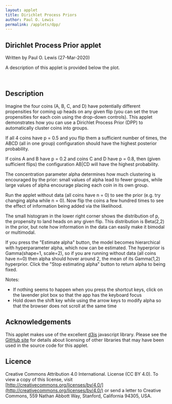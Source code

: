```yaml
---
layout: applet
title: Dirichlet Process Priors
author: Paul O. Lewis
permalink: /applets/dpp/
---
```

## Dirichlet Process Prior applet
Written by Paul O. Lewis (27-Mar-2020)

A description of this applet is provided below the plot.

<div id="arbitrary" style="display:inline-block"></div>
<div id="controls" style="display:inline-block; vertical-align:top;"></div>
<script type="text/javascript">
    // written by Paul O. Lewis 27-Mar-2020

    const lot = new Random(1234);
    
    // width and height of svg
    const w          = 600;
    const h          = 600;
    const labelw     =  90;
    const xhist      = 100;
    const whist      = 300;
    const xgzero     = 425;
    const wgzero     = 150;
    const hgzero     = 150;
    const ngzerobins = 30;
    const xinfo      = 500;
    const infopad    = 50;
    const wstatebox  = 125;
    const hstatebox  =  75;
                
    let alpha        = 2;      // concentration parameter
    let alphamin     = 0.1
    let hierarchical_model = false;
    
    let maxflips     = 2000;   // maximum number of coinflips allowed
    
    // G0 is Beta(prior_a, prior_b)
    let prior_a      = 2;      
    let prior_b      = 2;
    let delta        = 0.3;    // half the width of the p proposal window
    
    // alpha has hyperprior Gamma(alpha_hyperprior_shape, alpha_hyperprior_scale)
    let alpha_hyperprior_shape = 1;
    let alpha_hyperprior_scale = 2;
                
    let estimate_alpha_button = null;
    let increase_alpha_button = null;
    let decrease_alpha_button = null;
    let alpha_text_element = null;
    let sum_alpha = alpha;
    let num_alpha = 1;
                
    const iteration_milisecs = 10;
    let iterating = false;
    
    let configurations = [
        {partition:"ABCD",    sets:[[0,1,2,3]]},
        {partition:"ABC|D",   sets:[[0,1,2],[3]]},
        {partition:"ABD|C",   sets:[[0,1,3],[2]]},
        {partition:"AB|CD",   sets:[[0,1],[2,3]]},
        {partition:"AB|C|D",  sets:[[0,1],[2],[3]]},
        {partition:"ACD|B",   sets:[[0,2,3],[1]]},
        {partition:"AC|BD",   sets:[[0,2],[1,3]]},
        {partition:"AC|B|D",  sets:[[0,2],[1],[3]]},
        {partition:"AD|BC",   sets:[[0,3],[1,2]]},
        {partition:"A|BCD",   sets:[[0],[1,2,3]]},
        {partition:"A|BC|D",  sets:[[0],[1,2],[3]]},
        {partition:"AD|B|C",  sets:[[0,3],[1],[2]]},
        {partition:"A|BD|C",  sets:[[0],[1,3],[2]]},
        {partition:"A|B|CD",  sets:[[0],[1],[2,3]]},
        {partition:"A|B|C|D", sets:[[0],[1],[2],[3]]}
    ];
    let current_config = 0;
    
    let longest = 0;
    for (let i = 0; i < 15; i++)
        if (configurations[i].partition.length > longest)
            longest = configurations[i].partition.length;
            
    function CenterTextInRect(text_element, x, y, w, h) {
        // center text_element horizontally
        text_element.attr("text-anchor", "middle");
        text_element.attr("x", x + w/2);

        // center text_element vertically
        text_element.attr("y", 0);
        var bb = text_element.node().getBBox();
        var descent = bb.height + bb.y;
        text_element.attr("y", y + h/2 + bb.height/2 - descent);
        }
        
    // ########################################################################
    // ############################### scales  ################################
    // ########################################################################

    const xinfoscale = d3.scaleLinear()
        .domain([0,1])
        .range([xinfo,w]);
        
    const yinfoscale = d3.scaleBand()
        .domain(d3.range(30))
        .range([infopad,h-infopad]);

    const xgzeroscale = d3.scaleBand()
        .domain(d3.range(ngzerobins))
        .range([xgzero,xgzero+wgzero]);

    const ygzeroscale = d3.scaleLinear()
        .domain([0,1])
        .range([575,425]);
        
    const xconfigscale = d3.scaleLinear()
        .domain([0,1])
        .range([0,labelw]);

    const yconfigscale = d3.scaleBand()
        .domain(d3.range(15))
        .range([0,h])
        .padding(0.2);
        
    // ########################################################################
    // ################################ svg  ##################################
    // ########################################################################

    // Select DIV element already created (see above) to hold SVG
    const plot_div = d3.select("div#arbitrary");

    // Create SVG element
    const plot_svg = plot_div.append("svg")
        .attr("width", w)
        .attr("height", h);

    // Create rect outlining entire area of SVG
    plot_svg.append("rect")
        .attr("x", 0)
        .attr("y", 0)
        .attr("width", w)
        .attr("height", h)
        .attr("fill", "lavender");
        
    // Create box showing current state when MCMC is paused
    let MCMCbox = plot_svg.append("rect")
        .attr("id", "mcmcstatebox")
        .attr("x", w/2 - wstatebox)
        .attr("y", h/2 - hstatebox)
        .attr("width", wstatebox)
        .attr("height", hstatebox)
        .attr("rx", "10")
        .attr("fill", "white")
        .attr("stroke", "purple")
        .attr("stroke-width", "2")
        .style("pointer-events", "none")
        .style("visibility", "hidden");
    
    // Create text element to show inside MCMC state box
    let MCMCstate = plot_svg.append("text")
        .attr("id", "mcmcstatetext")
        .attr("x", 0)
        .attr("y", 0)
        .attr("font-family", "Courier")
        .attr("font-size", "24px")
        .style("text-anchor", "middle")
        .style("pointer-events", "none")
        .style("visibility", "hidden")
        .text("ABCD");
    CenterTextInRect(MCMCstate, w/2 - wstatebox, h/2 - hstatebox, wstatebox, hstatebox);

    // Create box showing allocation histogram extent
    plot_svg.append("rect")
        .attr("id", "alloc")
        .attr("x", xhist)
        .attr("y", 0)
        .attr("width", whist)
        .attr("height", h)
        .attr("fill", "none")
        .attr("stroke", "purple")
        .style("visibility", "hidden");
    
    // Create line serving as base of allocation histogram
    plot_svg.append("line")
        .attr("id", "alloc")
        .attr("x1", xhist)
        .attr("y1", 0)
        .attr("x2", xhist)
        .attr("y2", h)
        .attr("fill", "none")
        .attr("stroke", "purple")
        .style("visibility", "visible");
    
    // Create box showing G0 histogram extent
    plot_svg.append("rect")
        .attr("id", "gzero")
        .attr("x", xgzero)
        .attr("y", ygzeroscale(1))
        .attr("width", wgzero)
        .attr("height", hgzero)
        .attr("fill", "none")
        .attr("stroke", "purple")
        .style("visibility", "visible");
    
    // Create vertical line showing where xinfo lies
    plot_svg.append("line")
        .attr("x1", xinfo)
        .attr("y1", 0)
        .attr("x2", xinfo)
        .attr("y2", h)
        .attr("stroke", "orange")
        .style("visibility", "hidden");
    
    // ########################################################################
    // ########################### configurations  ############################
    // ########################################################################

    function showCurrentMCMCState(reveal) {
        if (reveal) {
            MCMCbox.style("visibility", "visible"); 
            MCMCstate.text(configurations[current_config].partition);               
            MCMCstate.style("visibility", "visible");                
        }
        else {
            MCMCbox.style("visibility", "hidden");                
            MCMCstate.style("visibility", "hidden");                
        }
    }

    // Returns the x coordinate of the upper left corner of a configuration box
    function configBoxX(d,i) {
        let textw = 10*d.partition.length;
        return labelw - textw;
    }

    // Returns the y coordinate of the upper left corner of a configuration box
    function configBoxY(d,i) {
        return yconfigscale(i);
    }

    // Returns the width of a configuration box associated with d
    function configBoxW(d,i) {
        return 10*d.partition.length;
    }

    // Returns the height of a configuration box
    function configBoxH(d,i) {
        return yconfigscale.bandwidth();
    }

    // Returns the x coordinate of the center the text string displayed in
    // a configuration box associated with d
    function configTextX(d,i) {
        let textw = 10*d.partition.length;
        return labelw - textw/2;
    }

    // Returns the y coordinate of the lower left corner of the text string
    // displayed in a configuration box associated with d
    function configTextY(d,i) {
        return yconfigscale(i) + (yconfigscale.bandwidth()/2 + 6) + "px";
    }

    // Create rounded rects showing configuration
    plot_svg.selectAll("rect.config")
        .data(configurations)
        .enter()
        .append("rect")
        .attr("class", "config")
        .attr("x", function(d,i) {return configBoxX(d,i);})
        .attr("y", function(d,i) {return configBoxY(d,i);})
        .attr("rx", "10")
        .attr("width", function(d,i) {return configBoxW(d,i);})
        .attr("height", function(d,i) {return configBoxH(d,i);})
        .attr("stroke", "purple")
        .attr("fill", "none");

    // Create text elements showing configuration
    plot_svg.selectAll("text.config")
        .data(configurations)
        .enter()
        .append("text")
        .attr("class", "config")
        .attr("x", function(d,i) {return configTextX(d,i);})
        .attr("y", function(d,i) {return configTextY(d,i);})
        .attr("font-family", "Courier")
        .attr("font-size", "14px")
        .style("text-anchor", "middle")
        .text(function(d) {return d.partition;});
        
    // ###################################################################
    // ########################### coin info  ############################
    // ###################################################################
    let coininfo = [
        {name:"A", y:0, n:0, p:0.5},
        {name:"B", y:0, n:0, p:0.5},
        {name:"C", y:0, n:0, p:0.5},
        {name:"D", y:0, n:0, p:0.5}
    ];
    plot_svg.append("text")
        .attr("id", "alphalabel")
        .attr("x", xinfo)
        .attr("y", yinfoscale(20))
        .attr("font-family", "Verdana")
        .attr("font-size", "14px")
        .style("text-anchor", "end")
        .text("alpha = ");
        
    alpha_text_element = plot_svg.append("text")
        .attr("id", "alphavalue")
        .attr("x", xinfo + 3)
        .attr("y", yinfoscale(20))
        .attr("font-family", "Verdana")
        .attr("font-size", "14px")
        .style("text-anchor", "begin")
        .text(alpha.toFixed(1));
        
    plot_svg.selectAll("text.coinlabel")
        .data(coininfo)
        .enter()
        .append("text")
        .attr("class", "coinlabel")
        .attr("x", xinfo)
        .attr("y", function(d,i) {return yinfoscale(5*i);})
        .attr("font-family", "Verdana")
        .attr("font-size", "14px")
        .style("text-anchor", "end")
        .text(function(d) {return "coin " + d.name + ":";});
        
    plot_svg.selectAll("text.plabel")
        .data(coininfo)
        .enter()
        .append("text")
        .attr("class", "plabel")
        .attr("x", xinfo)
        .attr("y", function(d,i) {return yinfoscale(5*i+1);})
        .attr("font-family", "Verdana")
        .attr("font-size", "14px")
        .style("text-anchor", "end")
        .text("p = ");
        
    plot_svg.selectAll("text.pvalue")
        .data(coininfo)
        .enter()
        .append("text")
        .attr("class", "pvalue")
        .attr("x", xinfo + 3)
        .attr("y", function(d,i) {return yinfoscale(5*i+1);})
        .attr("font-family", "Verdana")
        .attr("font-size", "14px")
        .style("text-anchor", "begin")
        .text(function(d) {return d.p.toFixed(2);});

    plot_svg.selectAll("text.ylabel")
        .data(coininfo)
        .enter()
        .append("text")
        .attr("class", "ylabel")
        .attr("x", xinfo)
        .attr("y", function(d,i) {return yinfoscale(5*i+2);})
        .attr("font-family", "Verdana")
        .attr("font-size", "14px")
        .style("text-anchor", "end")
        .text("y = ");
        
    plot_svg.selectAll("text.yvalue")
        .data(coininfo)
        .enter()
        .append("text")
        .attr("class", "yvalue")
        .attr("x", xinfo + 3)
        .attr("y", function(d,i) {return yinfoscale(5*i+2);})
        .attr("font-family", "Verdana")
        .attr("font-size", "14px")
        .style("text-anchor", "begin")
        .text(function(d) {return d.y;});

    plot_svg.selectAll("text.nlabel")
        .data(coininfo)
        .enter()
        .append("text")
        .attr("class", "nlabel")
        .attr("x", xinfo)
        .attr("y", function(d,i) {return yinfoscale(5*i+3);})
        .attr("font-family", "Verdana")
        .attr("font-size", "14px")
        .style("text-anchor", "end")
        .text("n = ");

    plot_svg.selectAll("text.nvalue")
        .data(coininfo)
        .enter()
        .append("text")
        .attr("class", "nvalue")
        .attr("x", xinfo + 3)
        .attr("y", function(d,i) {return yinfoscale(5*i+3);})
        .attr("font-family", "Verdana")
        .attr("font-size", "14px")
        .style("text-anchor", "begin")
        .text(function(d) {return d.n;});

    function updateInfo() {
        plot_svg.select("text#alphavalue")
            .text(alpha.toFixed(1));
        plot_svg.selectAll("text.pvalue")
            .data(coininfo)
            .text(function(d) {return d.p.toFixed(2);});
        plot_svg.selectAll("text.yvalue")
            .data(coininfo)
            .text(function(d) {return d.y;});
        plot_svg.selectAll("text.nvalue")
            .data(coininfo)
            .text(function(d) {return d.n;});
    }
    
    // ##############################################################
    // ########################### MCMC #############################
    // ##############################################################
    
    let gzero_counts = [];
    let gzero_uppers = [];
    let g0incr = 1.0/ngzerobins;
    let upper = 0.0;
    for (let i = 0; i < ngzerobins; i++) {
        gzero_counts.push(0);
        upper += g0incr;
        gzero_uppers.push(upper);
    }
    
    const config_k     = [1,2,2,2,3,2,2,3,2,2,3,3,3,3,4];
    const config_nfact = [6,2,2,1,1,2,1,1,1,2,1,1,1,1,1];
    let config_prob    = [0,0,0,0,0,0,0,0,0,0,0,0,0,0,0];
    
    function drawFromBetaDist(a,b) {
        let x = lot.gamma(a,1);
        let y = lot.gamma(b,1);
        return x/(x+y);
    }
    
    function drawFromG0() {
        return drawFromBetaDist(prior_a, prior_b);
    }

    function binGZero(g0) {
        for (let i = 0; i < ngzerobins; i++) {
            if (g0 < gzero_uppers[i]) {
                gzero_counts[i]++;
                break;
            }
        }
    }
    
    function resetGZeroCounts() {
        for (let i = 0; i < ngzerobins; i++) {
            gzero_counts[i] = 0;
        }
    }
    
    // Begin with all four coins in one group
    let phi = [];
    let g0 = drawFromG0();
    binGZero(g0);
    phi.push(g0);
    let allocation = [0,0,0,0]; 

    let total_count = 1;
    let config_counts  = [1,0,0,0,0,0,0,0,0,0,0,0,0,0,0];

    function recalcConfigProbs(a) {
        let denom = a*(a+1)*(a+2)*(a+3);
        for (let i = 0; i < 15; i++) {
            config_prob[i] = Math.pow(a,config_k[i])*config_nfact[i]/denom;
        }
    }
    recalcConfigProbs(alpha);
    
    function drawFromPrior() {
        total_count++;
        let cumpr = 0.0;
        let u = lot.uniform(0,1);
        for (let i = 0; i < 15; i++) {
            cumpr += config_prob[i];
            if (u < cumpr) {
                config_counts[i]++;
                break;
            }
        }
    }
    
    plot_svg.selectAll("rect.allochist")
        .data(config_counts)
        .enter()
        .append("rect")
        .attr("class", "allochist")
        .attr("x", xhist)
        .attr("y", function(d,i) {return yconfigscale(i);})
        .attr("width", function(d) {return whist*d/total_count;})
        .attr("height", yconfigscale.bandwidth())
        .attr("fill", function(d) {return "rgb(0, 0, " + calcColor(d, total_count) + ")";});

    function calcColor(d, maxd) {
        return (Math.floor(255.0*d/maxd));
    }
    
    function updateAllocationHistogram() {
        plot_svg.selectAll("rect.allochist")
            .data(config_counts)
            .attr("width", function(d) {return whist*d/total_count;})
            .attr("fill", function(d) {return "rgb(0, 0, " + calcColor(d, total_count) + ")";});
    }
    
    plot_svg.selectAll("rect.gzerohist")
        .data(gzero_counts)
        .enter()
        .append("rect")
        .attr("class", "gzerohist")
        .attr("x", function(d,i) {return xgzeroscale(i);})
        .attr("y", ygzeroscale(0))
        .attr("width", xgzeroscale.bandwidth())
        .attr("height", 0);

    function updateGZeroHistogram() {
        let maxcount = Math.max(...gzero_counts);
        if (maxcount > 0 ) {
            plot_svg.selectAll("rect.gzerohist")
                .data(gzero_counts)
                .attr("y", function(d) {return ygzeroscale(0) - 0.8*hgzero*d/maxcount;})
                .attr("height", function(d) {return 0.8*hgzero*d/maxcount;})
                .attr("fill", function(d) {return "rgb(" + calcColor(d, maxcount) + ", 0, 0)";});
        }
        else {
            plot_svg.selectAll("rect.gzerohist")
                .attr("y", ygzeroscale(0))
                .attr("height", 0);
        }
    }
    
    function isSingleton(i) {
        if (i != 0 && allocation[i] == allocation[0])
            return false;
        if (i != 1 && allocation[i] == allocation[1])
            return false;
        if (i != 2 && allocation[i] == allocation[2])
            return false;
        if (i != 3 && allocation[i] == allocation[3])
            return false;
        return true;
    }
    
    function logPrior(p) {
        let logp = log_gamma(prior_a + prior_b) - log_gamma(prior_a) - log_gamma(prior_b);
        logp += (prior_a - 1)*Math.log(p) + (prior_b - 1)*Math.log(1 - p);
        return logp;
    }
    
    function logLikelihood(y, n, p) {
        let logLike = 0.0;
        logLike += log_gamma(n+1);
        logLike -= log_gamma(y+1);
        logLike -= log_gamma(n-y+1);
        logLike += y*Math.log(p);
        logLike += (n-y)*Math.log(1-p);
        return logLike;
    }

    function calcAllocProbs(i, is_singleton) {
        // Initialize probabilities used to choose a new category for coin i
        let probs = [];
        for (let j = 0; j < phi.length; j++) {
            probs.push(0);
        }
        
        // Set numerator for existing categories
        for (let j = 0; j < 4; j++) {
            if (i != j) {
                probs[allocation[j]]++;
            }
        } 

        // Set numerator for auxilliary categories
        if (is_singleton) {
            probs[allocation[i]] = alpha/3;
            for (let j = phi.length - 2; j < phi.length; j++) {
                probs[j] = alpha/3;
            }
        }
        else {
            for (let j = phi.length - 3; j < phi.length; j++) {
                probs[j] = alpha/3;
            }
        }
        
        // Multiply by coin i likelihood
        let denom = [];
        for (let j = 0; j < phi.length; j++) {
            let logNumer = Math.log(probs[j]);
            if (coininfo[i].n > 0) {
                logNumer += logLikelihood(coininfo[i].y, coininfo[i].n, phi[j]);
            }
            probs[j] = logNumer;
            denom.push(logNumer);
        }
        
        // Normalize
        let log_max = Math.max(...denom);
        let sum_of_ratios = 0.0;
        for (let j = 0; j < phi.length; j++) {
            sum_of_ratios += Math.exp(probs[j] - log_max);
        }
        let log_denom = log_max + Math.log(sum_of_ratios);
        for (let j = 0; j < phi.length; j++) {
            probs[j] = Math.exp(probs[j] - log_denom);
        }
        
        return probs;
    }
    
    function notAllocated(j) {
        // Returns true if no allocation entry equals i
        if (allocation[0] == j)
            return false;
        if (allocation[1] == j)
            return false;
        if (allocation[2] == j)
            return false;
        if (allocation[3] == j)
            return false;
        return true;
    }
    
    function shiftAllocIndicesLeft(j) {
        // Subtract 1 from all allocation entries > j
        for (let i = 0; i < allocation.length; i++) {
            if (allocation[i] > j)
                allocation[i]--;
        }
    }
    
    function chooseCategory(i, probs, is_singleton, cat0) {
        // Choose category randomly using probabilities in probs
        let cat = -1;
        let cum = 0.0;
        let u = lot.uniform(0,1);
        for (let k = 0; k < probs.length; k++) {
            cum += probs[k];
            if (u <= cum) {
                cat = k;
                break;
            }
        }
        
        // Report error if failed to choose category
        if (cat < 0) {
            console.log("***** ERROR: could not choose category ***** u = " + u.toFixed(5));
            for (let j = 0; j < probs.length; j++) {
                console.log("  probs[" + j + "] = " + probs[j].toFixed(5));
            }
        }
        
        // Record phi value if cat indexes one of the new proposed ones
        let aux_start = phi.length - (is_singleton ? 2 : 3);
        if (cat >= aux_start) {
            binGZero(phi[cat]);
        }
        
        allocation[i] = cat;
        for (let j = phi.length-1; j >= 0; j--) {
            if (notAllocated(j)) {
                shiftAllocIndicesLeft(j);
                phi.splice(j,1);
            }
        } 
    }
    
    function debugShowAllocProbs(probs, is_singleton) {
        console.log(" ");
        console.log("probs");
        let start = phi.length - (is_singleton ? 2 : 3);
        let cumprob = 0.0;
        for (let j = 0; j < start; j++) {
            cumprob += probs[j];
            console.log("   " + j + "  " + phi[j].toFixed(5) + " " + probs[j].toFixed(5) + "  " + cumprob);
        }
        for (let j = start; j < phi.length; j++) {
            cumprob += probs[j];
            console.log(" * " + j + "  " + phi[j].toFixed(5) + " " + probs[j].toFixed(5) + "  " + cumprob);
        }
    }
    
    function debugShowPhi() {
        console.log(" ");
        console.log("phi");
        for (let j = 0; j < phi.length; j++) {
            console.log("   " + j + "  " + phi[j].toFixed(5));
        }
    }
    
    function debugShowAllocation() {
        console.log(" ");
        console.log("allocation");
        for (let j = 0; j < allocation.length; j++) {
            console.log("   " + j + "  " + allocation[j]);
        }
    }
    
    function updateCounts() {
        total_count++;
        if (phi.length == 4)
            current_config = 14;
        else if (phi.length == 3) {
            if (allocation[0] == allocation[1])
                current_config = 4;
            else if (allocation[0] == allocation[2])
                current_config = 7;
            else if (allocation[1] == allocation[2])
                current_config = 10;
            else if (allocation[0] == allocation[3])
                current_config = 11;
            else if (allocation[1] == allocation[3])
                current_config = 12;
            else if (allocation[2] == allocation[3])
                current_config = 13;
        }
        else if (phi.length == 2) {
            if (allocation[0] == allocation[1] && allocation[1] == allocation[2])
                current_config = 1;
            else if (allocation[0] == allocation[1] && allocation[1] == allocation[3])
                current_config = 2;
            else if (allocation[0] == allocation[1] && allocation[2] == allocation[3])
                current_config = 3;
            else if (allocation[0] == allocation[2] && allocation[2] == allocation[3])
                current_config = 5;
            else if (allocation[0] == allocation[2] && allocation[1] == allocation[3])
                current_config = 6;
            else if (allocation[0] == allocation[3] && allocation[1] == allocation[2])
                current_config = 8;
            else if (allocation[1] == allocation[2] && allocation[2] == allocation[3])
                current_config = 9;
        }
        else
            current_config = 0;
        config_counts[current_config]++;
    }
    
    function updateAllocationVector() {
        for (let i = 0; i < 4; i++) {
            let is_singleton = isSingleton(i);
                                
            // update group to which coin i is a member
            if (is_singleton) {
                // coin i is in its own group
                phi.push(drawFromG0());
                phi.push(drawFromG0());
            } 
            else {
                // coin i is in the same group as at least one other coin
                phi.push(drawFromG0());
                phi.push(drawFromG0());
                phi.push(drawFromG0());
            }
            let probs = calcAllocProbs(i, is_singleton);
            chooseCategory(i, probs, is_singleton, allocation[i]);
            updateCounts();
        }                
    }
                                        
    function updatePhi() {
        for (let i = 0; i < phi.length; i++) {
            // propose new value for phi[i]
            let phi_prev = phi[i];
            let phi_new = lot.uniform(phi_prev - delta, phi_prev + delta);
            
            // reflect back into [0,1] if necessary
            if (phi_new > 1.0)
                phi_new = 1.0 - (phi_new - 1.0);
            else if (phi_new < 0.0)
                phi_new = -phi_new;
            
            // calculate log-likelihoods
            let lnL_prev = 0.0;
            let lnL_new = 0.0;
            let n = 0;
            for (let j = 0; j < 4; j++) {
                if (allocation[j] == i) {
                    // coin j is currently assigned to category i
                    n++;
                    lnL_prev += logLikelihood(coininfo[j].y, coininfo[j].n, phi_prev);
                    lnL_new  += logLikelihood(coininfo[j].y, coininfo[j].n, phi_new);
                }
            }
            
            // calculate log-priors
            let lnP_prev = logPrior(phi_prev);
            let lnP_new  = logPrior(phi_new);
            
            // calculate log-posterior-kernels
            let log_kernel_prev = lnL_prev + lnP_prev;
            let log_kernel_new  = lnL_new  + lnP_new;
            
            // calculate log acceptance ratio
            let logR = log_kernel_new - log_kernel_prev;
            let logu = Math.log(lot.uniform(0,1));
            if (logu < logR) {
                phi[i] = phi_new;
            }
            binGZero(phi[i]);
        }
    }
           
   function updateAlpha() {
        if (hierarchical_model) {
            // Use method described in left column, p. 585 in
            // MD Escobar and M West. 1995. Bayesian density estimation
            // and inference using mixtures. JASA 90(430):577-588.
    
            // let k equal current number of categories
            let k = phi.length;
    
            // sample eta value given alpha and n (always 4)
            let n = 4;
            let eta = drawFromBetaDist(alpha + 1, n);
            let log_eta = Math.log(eta);
    
            // sample new alpha given k and eta
            let gamma_scale = 1.0/(1/alpha_hyperprior_scale - log_eta);
            let pi_eta = (alpha_hyperprior_shape + k - 1)/(alpha_hyperprior_shape + k - 1 + n*gamma_scale);
            let gamma1 = lot.gamma(alpha_hyperprior_shape + k,     gamma_scale);
            let gamma2 = lot.gamma(alpha_hyperprior_shape + k - 1, gamma_scale);
            alpha = pi_eta*gamma1 + (1 - pi_eta)*gamma2;
        
            sum_alpha += alpha;
            num_alpha += 1;
            let mean_alpha = sum_alpha/num_alpha;
            alpha_text_element.text(mean_alpha.toFixed(1));
        }
   }

    function restartMCMC() {
        phi = [];
        phi.push(drawFromG0());
        allocation = [0,0,0,0]; 
        total_count = 1;
        config_counts  = [1,0,0,0,0,0,0,0,0,0,0,0,0,0,0];
        current_config = 0;
        resetGZeroCounts();

        sum_alpha = alpha;
        num_alpha = 1;

        updateAllocationHistogram();
        updateGZeroHistogram();
        updateInfo();
        showCurrentMCMCState(!iterating);
    }
                
    function resetCoins() {
        coininfo[0].y = 0;
        coininfo[0].n = 0;
        coininfo[1].y = 0;
        coininfo[1].n = 0;
        coininfo[2].y = 0;
        coininfo[2].n = 0;
        coininfo[3].y = 0;
        coininfo[3].n = 0;
        restartMCMC();
    }
    
    function nextIteration() {
        updateAllocationVector();
        updatePhi();
        updateAlpha();
        updateGZeroHistogram();
        updateAllocationHistogram();
    }
    
    function startOrStop() {
        if (iterating) {
            iterating = false;
            showCurrentMCMCState(true);
        }
        else {
            iterating = true;
            showCurrentMCMCState(false);
            var timer = setInterval(function() {
                if (iterating)
                    nextIteration();
                else
                    clearInterval(timer);
            }, iteration_milisecs);
        }
    }
    startOrStop();
    
    function flipAllCoins(number_of_flips) {
        for (let j = 0; j < 4; j++) {
            // Flip coin j number_of_flips times
            let p = coininfo[j].p;
            for (let i = 0; i < number_of_flips; i++) {
                coininfo[j].n++;
                let u = lot.uniform(0,1);
                if (u < p)
                    coininfo[j].y++;
            }
        }
        restartMCMC();
    }
    
    function toggleHierarchical() {
        if (hierarchical_model) {
            // Going to non-hierarchical model
            hierarchical_model = false;
            alpha = Math.round(alpha);
            if (alpha < 0.1)
                alpha = 0.1;
            sum_alpha = alpha;
            num_alpha = 1;
            alpha_text_element.text(alpha.toFixed(1));
            increase_alpha_button.property("disabled", false);
            decrease_alpha_button.property("disabled", false);
            estimate_alpha_button.attr("value", "Estimate alpha (A key)");
        }
        else {
            // Going to hierarchical model
            hierarchical_model = true;
            increase_alpha_button.property("disabled", true);
            decrease_alpha_button.property("disabled", true);
            estimate_alpha_button.attr("value", "Stop estimating alpha (A key)");
        }
    }

    function modifyAlpha(incr) {
        if (!hierarchical_model) {
            // alpha  10*alpha     a   incr = +1     incr = -1 
            // -----------------------------------------------
            //     2        20    20   30/10 = 3   10/10 =   1
            //  1.01      10.1    10   20/10 = 2    9/10 = 0.9
            //     1        10    10   20/10 = 2    9/10 = 0.9
            //  0.99       9.9    10   20/10 = 2    9/10 = 0.9
            //   0.9         9     9   10/10 = 1    8/10 = 0.8
            // -----------------------------------------------
            var a = Math.round(10*alpha);
            if (incr > 0) {
                a += (a < 10 ? 1 : 10);
            }
            else {
                a -= (a > 10 ? 10 : 1);
            }
            alpha = a/10;
            if (alpha < alphamin)
                alpha = alphamin;
            restartMCMC();
        }
    }

    // Listen and react to keystrokes
    // key      code  key code  key code  key code  key code
    // -------------  --------  --------  --------  --------
    // tab         9    0   48    ~  192    a   65    n   78
    // return     13    1   49    ;  186    b   66    o   79
    // shift      16    2   50    =  187    c   67    p   80
    // control    17    3   51    ,  188    d   68    q   81
    // option     18    4   52    -  189    e   69    r   82
    // command    91    5   53    .  190    f   70    s   83
    // space      32    6   54    /  191    g   71    t   84
    // leftarrow  37    7   55    \  220    h   72    u   85
    // uparrow    38    8   56    [  219    i   73    v   86
    // rightarrow 39    9   57    ]  221    j   74    w   87
    // downarrow  40              '  222    k   75    x   88
    //                                      l   76    y   89
    //                                      m   77    z   90
    function keyDown() {
        if (d3.event.keyCode == 83) {
            // 83 is the "S" key
            startOrStop();
        }
        else if (d3.event.keyCode == 77) {
            // 77 is the "M" key
            restartMCMC();
        }
        else if (d3.event.keyCode == 65) {
            // 65 is the "A" key
            toggleHierarchical();
        }
        else if (d3.event.keyCode == 38) {
            // 38 is the "up arrow" key
            modifyAlpha(1);
        }
        else if (d3.event.keyCode == 40) {
            // 40 is the "down arrow" key
            modifyAlpha(-1);
        }
        else if (d3.event.keyCode == 70) {
            // 70 is the "F" key
            flipAllCoins(100);
        }
        else if (d3.event.keyCode == 82) {
            // 82 is the "R" key
            resetCoins();
            resetGZeroCounts();
        }
    }
    d3.select("body")
        .on("keydown", keyDown);
        
    let pchoices = [0.1, 0.2, 0.3, 0.4, 0.5, 0.6, 0.7, 0.8, 0.9];
    let pindex = 4; // index of value selected at start

    function addButton(panel, label, onfunc) {
        var control_div = panel.append("div").append("div")
            .attr("class", "control");
        let btn = control_div.append("input")
            .attr("value",label)
            .attr("type", "button")
            .on("click", onfunc);
        return btn;
        }

    function addDropdown(panel, id, label, choices, selected_index, onfunc) {
        var control_div = panel.append("div").append("div")
            .attr("class", "control");
        control_div.append("select")
            .attr("id", id)
            .on("change", onfunc)
            .selectAll("option")
            .data(choices)
            .enter()
            .append("option")
            .text(function(d) {return d.toFixed(1);});
        d3.select("select#" + id).property("selectedIndex", selected_index);
        control_div.append("label")
            .html("&nbsp;" + label);
        }

    function createControlsPanel() {
        var controls_div = d3.select("div#controls");

        // Create drop-down lists within controls_div to allow changing the 
        // true proportion of heads for each of the four coins
        addDropdown(controls_div, "dropdownA", "true fraction heads for coin A", pchoices, pindex, function() {
            var selected_index = d3.select(this).property('selectedIndex');
            coininfo[0].p = pchoices[selected_index];
            let nflips = coininfo[0].n;
            resetCoins();
            flipAllCoins(nflips);
            resetGZeroCounts();
        });
        addDropdown(controls_div, "dropdownB", "true fraction heads for coin B", pchoices, pindex, function() {
            var selected_index = d3.select(this).property('selectedIndex');
            coininfo[1].p = pchoices[selected_index];
            let nflips = coininfo[1].n;
            resetCoins();
            flipAllCoins(nflips);
            resetGZeroCounts();
        });
        addDropdown(controls_div, "dropdownC", "true fraction heads for coin C", pchoices, pindex, function() {
            var selected_index = d3.select(this).property('selectedIndex');
            coininfo[2].p = pchoices[selected_index];
            let nflips = coininfo[2].n;
            resetCoins();
            flipAllCoins(nflips);
            resetGZeroCounts();
        });
        addDropdown(controls_div, "dropdownD", "true fraction heads for coin D", pchoices, pindex, function() {
            var selected_index = d3.select(this).property('selectedIndex');
            coininfo[3].p = pchoices[selected_index];
            let nflips = coininfo[03].n;
            resetCoins();
            flipAllCoins(nflips);
            resetGZeroCounts();
        });
        addButton(controls_div, "Flip all coins 100 times (F key)", function() {
            flipAllCoins(100);
        });
        addButton(controls_div, "Reset all coins to zero flips (R key)", function() {
            resetCoins();
            resetGZeroCounts();
        });
        estimate_alpha_button = addButton(controls_div, "Estimate alpha (A key)", function() {
            toggleHierarchical();
        });
        increase_alpha_button = addButton(controls_div, "Increase alpha (up arrow key)", function() {
            modifyAlpha(1);
        });
        decrease_alpha_button = addButton(controls_div, "Decrease alpha (down arrow key", function() {
            modifyAlpha(-1);
        });
        addButton(controls_div, "Restart MCMC (M key)", function() {
            restartMCMC();
        });
        addButton(controls_div, "Start/stop MCMC (S key)", function() {
            startOrStop();
        });
    }                
    createControlsPanel();
</script>

<br/>

## Description
Imagine the four coins (A, B, C, and D) have potentially different propensities for coming up heads on any given flip (you can set the true propensities for each coin using the drop-down controls). This applet demonstrates how you can use a Dirichlet Process Prior (DPP) to automatically cluster coins into groups. 

If all 4 coins have p = 0.5 and you flip them a sufficient number of times, the ABCD (all in one group) configuration should have the highest posterior probability. 

If coins A and B have p = 0.2 and coins C and D have p = 0.8, then (given sufficient flips) the configuration AB\|CD will have the highest probability. 

The concentration parameter alpha determines how much clustering is encouraged by the prior: small values of alpha lead to fewer groups, while large values of alpha encourage placing each coin in its own group.

Run the applet without data (all coins have n = 0) to see the prior (e.g. try changing alpha while n = 0). Now flip the coins a few hundred times to see the effect of information being added via the likelihood.

The small histogram in the lower right corner shows the distribution of p, the propensity to land heads on any given flip. This distribution is Beta(2,2) in the prior, but note how information in the data can easily make it bimodal or multimodal.

If you press the "Estimate alpha" button, the model becomes hierarchical with hyperparameter alpha, which now can be estimated. The hyperprior is Gamma(shape=1, scale=2), so if you are running without data (all coins have n=0) then alpha should hover around 2, the mean of its Gamma(1,2) hyperprior. Click the "Stop estimating alpha" button to return alpha to being fixed.

Notes: 
* If nothing seems to happen when you press the shortcut keys, click on the lavender plot box so that the app has the keyboard focus
* Hold down the shift key while using the arrow keys to modify alpha so that the browser does not scroll at the same time

## Acknowledgements

This applet makes use of the excellent [d3js](https://d3js.org/) javascript library. Please see the 
[GitHub site](https://github.com/plewis/plewis.github.io/assets/js) 
for details about licensing of other libraries that may have been used in the 
source code for this applet.

## Licence

Creative Commons Attribution 4.0 International.
License (CC BY 4.0). To view a copy of this license, visit
[http://creativecommons.org/licenses/by/4.0/](http://creativecommons.org/licenses/by/4.0/) or send a letter to Creative Commons, 559
Nathan Abbott Way, Stanford, California 94305, USA.
